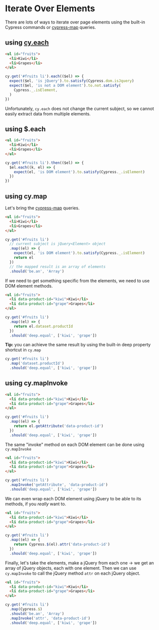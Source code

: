 # Iterate Over Elements

There are lots of ways to iterate over page elements using the built-in Cypress commands or [cypress-map](https://github.com/bahmutov/cypress-map) queries.

## using [cy.each](https://on.cypress.io/each)

<!-- fiddle jQuery cy.each callback has jQuery objects -->

```html
<ul id="fruits">
  <li>Kiwi</li>
  <li>Grapes</li>
</ul>
```

```js
cy.get('#fruits li').each(($el) => {
  expect($el, 'is jQuery').to.satisfy(Cypress.dom.isJquery)
  expect($el, 'is not a DOM element').to.not.satisfy(
    Cypress._.isElement,
  )
})
```

<!-- fiddle-end -->

Unfortunately, `cy.each` does not change the current subject, so we cannot easily extract data from multiple elements.

## using $.each

<!-- fiddle jQuery $.each callback has DOM elements -->

```html
<ul id="fruits">
  <li>Kiwi</li>
  <li>Grapes</li>
</ul>
```

```js
cy.get('#fruits li').then(($el) => {
  $el.each((k, el) => {
    expect(el, 'is DOM element').to.satisfy(Cypress._.isElement)
  })
})
```

<!-- fiddle-end -->

## using cy.map

Let's bring the [cypress-map](https://github.com/bahmutov/cypress-map) queries.

<!-- fiddle cypress-map / cy.map callback has DOM elements -->

```html
<ul id="fruits">
  <li>Kiwi</li>
  <li>Grapes</li>
</ul>
```

```js
cy.get('#fruits li')
  // current subject is jQuery<Element> object
  .map((el) => {
    expect(el, 'is DOM element').to.satisfy(Cypress._.isElement)
    return el
  })
  // the mapped result is an array of elements
  .should('be.an', 'Array')
```

<!-- fiddle-end -->

If we need to get something specific from the elements, we need to use DOM element methods.

<!-- fiddle cypress-map / cy.map can access the DOM element properties and methods -->

```html
<ul id="fruits">
  <li data-product-id="kiwi">Kiwi</li>
  <li data-product-id="grape">Grapes</li>
</ul>
```

```js
cy.get('#fruits li')
  .map((el) => {
    return el.dataset.productId
  })
  .should('deep.equal', ['kiwi', 'grape'])
```

**Tip:** you can achieve the same result by using the built-in deep property shortcut in `cy.map`

```js
cy.get('#fruits li')
  .map('dataset.productId')
  .should('deep.equal', ['kiwi', 'grape'])
```

<!-- fiddle-end -->

## using cy.mapInvoke

<!-- fiddle cypress-map / cy.map calls DOM methods -->

```html
<ul id="fruits">
  <li data-product-id="kiwi">Kiwi</li>
  <li data-product-id="grape">Grapes</li>
</ul>
```

```js
cy.get('#fruits li')
  .map((el) => {
    return el.getAttribute('data-product-id')
  })
  .should('deep.equal', ['kiwi', 'grape'])
```

<!-- fiddle-end -->

The same "invoke" method on each DOM element can be done using `cy.mapInvoke`

<!-- fiddle cypress-map / cy.mapInvoke calls DOM methods -->

```html
<ul id="fruits">
  <li data-product-id="kiwi">Kiwi</li>
  <li data-product-id="grape">Grapes</li>
</ul>
```

```js
cy.get('#fruits li')
  .mapInvoke('getAttribute', 'data-product-id')
  .should('deep.equal', ['kiwi', 'grape'])
```

<!-- fiddle-end -->

We can even wrap each DOM element using jQuery to be able to its methods, if you _really_ want to.

<!-- fiddle cypress-map / cy.map to jQuery methods -->

```html
<ul id="fruits">
  <li data-product-id="kiwi">Kiwi</li>
  <li data-product-id="grape">Grapes</li>
</ul>
```

```js
cy.get('#fruits li')
  .map((el) => {
    return Cypress.$(el).attr('data-product-id')
  })
  .should('deep.equal', ['kiwi', 'grape'])
```

<!-- fiddle-end -->

Finally, let's take the elements, make a jQuery from each one -> we get an array of jQuery objects, each with one element. Then we can use `cy.mapInvoke` to call the jQuery method `attr` on each jQuery object.

<!-- fiddle cypress-map / cy.map to jQuery array to cy.mapInvoke -->

```html
<ul id="fruits">
  <li data-product-id="kiwi">Kiwi</li>
  <li data-product-id="grape">Grapes</li>
</ul>
```

```js
cy.get('#fruits li')
  .map(Cypress.$)
  .should('be.an', 'Array')
  .mapInvoke('attr', 'data-product-id')
  .should('deep.equal', ['kiwi', 'grape'])
```

<!-- fiddle-end -->
